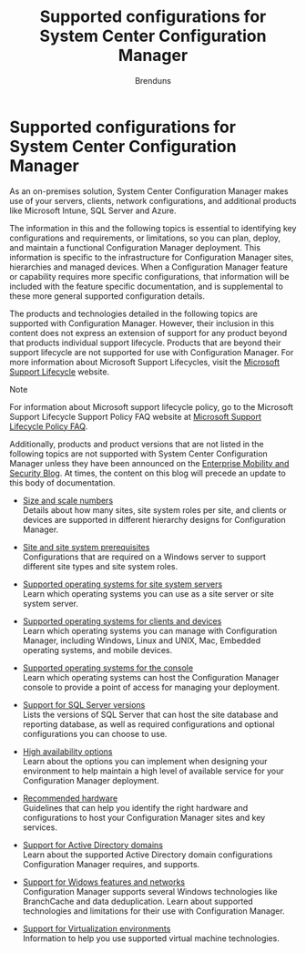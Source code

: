 ﻿---
title: "Supported configurations for System Center Configuration Manager"
ms.custom: na
ms.date: 07/22/2016
ms.prod: configuration-manager
ms.reviewer: na
ms.suite: na
ms.technology:
  - configmgr-other
ms.tgt_pltfrm: na
ms.topic: article
ms.assetid: 45a10878-ff48-4318-9c6d-c014b38a4039
caps.latest.revision: 9
caps.handback.revision: 0
author: Brenduns

---
# Supported configurations for System Center Configuration Manager
As an on-premises solution, System Center Configuration Manager makes use of your servers, clients, network configurations, and additional products like Microsoft Intune, SQL Server and Azure.

The information in this and the following topics is essential to identifying key configurations and requirements, or limitations, so you can plan, deploy, and maintain a functional Configuration Manager deployment.  This information is specific to the infrastructure for Configuration Manager sites, hierarchies and managed devices. When a Configuration Manager feature or capability requires more specific configurations, that information will be included with the feature specific documentation, and is supplemental to these more general supported configuration details.  

 The products and technologies detailed in the following topics are supported with Configuration Manager. However, their inclusion in this content does not express an extension of support for any product beyond that products individual support lifecycle. Products that are beyond their support lifecycle are not supported for use with Configuration Manager. For more information about Microsoft Support Lifecycles, visit the [Microsoft Support Lifecycle](http://go.microsoft.com/fwlink/p/?LinkId=208270) website.  

> [!NOTE]  
>  For information about Microsoft support lifecycle policy, go to the Microsoft Support Lifecycle Support Policy FAQ website at [Microsoft Support Lifecycle Policy FAQ](http://go.microsoft.com/fwlink/p/?LinkId=31976).  

 Additionally, products and product versions that are not listed in the following topics are not supported with System Center Configuration Manager unless they have been announced on the [Enterprise Mobility and Security Blog](https://blogs.technet.microsoft.com/enterprisemobility/).  At times, the content on this blog will precede an update to this body of documentation.


-  [Size and scale numbers](../../../core/plan-design/configs/size-and-scale-numbers.md)  
Details about how many sites, site system roles per site, and clients or devices are supported in different hierarchy designs for Configuration Manager.

-  [Site and site system prerequisites](../../../core/plan-design/configs/site-and-site-system-prerequisites.md)  
Configurations that are required on a Windows server to support different site types and site system roles.

-  [Supported operating systems for site system servers](../../../core/plan-design/configs/supported-operating-systems-for-site-system-servers.md)  
Learn which operating systems you can use as a site server or site system server.

-  [Supported operating systems for clients and devices](../../../core/plan-design/configs/supported-operating-systems-for-clients-and-devices.md)  
Learn which operating systems you can manage with Configuration Manager, including Windows, Linux and UNIX, Mac, Embedded operating systems, and mobile devices.

-  [Supported operating systems for the console](../../../core/plan-design/configs/supported-operating-systems-consoles.md)  
Learn which operating systems can host the Configuration Manager console to provide a point of access for managing your deployment.  

-  [Support for SQL Server versions](../../../core/plan-design/configs/support-for-sql-server-versions.md)  
Lists the versions of SQL Server that can host the site database and reporting database, as well as required configurations and optional configurations you can choose to use.

-  [High availability options](../../../protect/understand/high-availability-options.md)  
Learn about the options you can implement when designing your environment to help maintain a high level of available service for your Configuration Manager deployment.

-  [Recommended hardware](../../../core/plan-design/configs/recommended-hardware.md)  
Guidelines that can help you identify the right hardware and configurations to host your Configuration Manager sites and key services.

-  [Support for Active Directory domains](../../../core/plan-design/configs/support-for-active-directory-domains.md)  
Learn about the supported Active Directory domain configurations Configuration Manager requires, and supports.

-  [Support for Widows features and networks](../../../core/plan-design/configs/support-for-windows-features-and-networks.md)  
Configuration Manager supports several Windows technologies like BranchCache and data deduplication. Learn about supported technologies and limitations for their use with Configuration Manager.

-  [Support for Virtualization environments](../../../core/plan-design/configs/support-for-virtualization-environments.md)  
Information to help you use supported virtual machine technologies.

